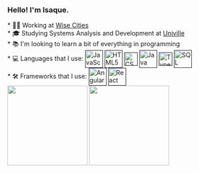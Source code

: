 ### Hello! I'm Isaque.

<div>
  * 👨‍💼 Working at <a href="https://www.wisecities.io/pt/">Wise Cities<a>
  <br>
  * 🎓 Studying Systems Analysis and Development at <a href="https://www.univille.edu.br">Univille<a>
  <br>
  * 📚 I'm looking to learn a bit of everything in programming
  <br>
  <div>
    * 💻 Languages that I use: <a target="_blank" rel="noopener noreferrer nofollow" href=""><img align="center" alt="JavaScript" height="40" width="40" src="https://static.vecteezy.com/system/resources/previews/027/127/463/non_2x/javascript-logo-javascript-icon-transparent-free-png.png"/></a>
    <a target="_blank" rel="noopener noreferrer nofollow" href=""><img align="center" alt="HTML5" height="40" width="40" src="https://media.stacktips.com/media/uploads/categories/html5.png"/></a>
    <a target="_blank" rel="noopener noreferrer nofollow" href=""><img align="center" alt="CSS3" height="30" width="30" src="https://www.svgrepo.com/show/349330/css3.svg"/></a>
    <a target="_blank" rel="noopener noreferrer nofollow" href=""><img align="center" alt="Java" height="40" width="40" src="https://cdn.icon-icons.com/icons2/2415/PNG/512/java_original_wordmark_logo_icon_146459.png"/></a>
    <a target="_blank" rel="noopener noreferrer nofollow" href=""><img align="center" alt="TypeScript" height="30" width="30" src="https://static-00.iconduck.com/assets.00/typescript-icon-icon-1024x1024-vh3pfez8.png"/></a>
    <a target="_blank" rel="noopener noreferrer nofollow" href=""><img align="center" alt="SQL" height="40" width="40" src="https://cdn-icons-png.flaticon.com/512/3161/3161133.png"/></a>
  </div>
  <div>
    * 🛠️ Frameworks that I use: <a target="_blank" rel="noopener noreferrer nofollow" href=""><img align="center" alt="Angular" height="40" width="40" src="https://static-00.iconduck.com/assets.00/file-type-angular-icon-1907x2048-tobdkjt1.png"/></a>
    <a target="_blank" rel="noopener noreferrer nofollow" href=""><img align="center" alt="React" height="40" width="40" src="https://upload.wikimedia.org/wikipedia/commons/thumb/a/a7/React-icon.svg/2300px-React-icon.svg.png"/></a>
  </div>
</div>


<div>
  <img height="180cm" src="https://github-readme-stats.vercel.app/api?username=isaquesasse&theme=transparent&show_icons=true"/>
  <img height="180cm" src="https://github-readme-stats.vercel.app/api/top-langs/?username=isaquesasse&size_weight=0.5&count_weight=0.5"/>
</div>
